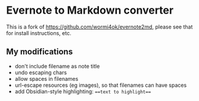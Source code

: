 # Evernote to Markdown converter

This is a fork of https://github.com/wormi4ok/evernote2md, please see that for install instructions, etc.

## My modifications

- don't include filename as note title
- undo escaping chars
- allow spaces in filenames
- url-escape resources (eg images), so that filenames can have spaces
- add Obsidian-style highlighting: `==text to highlight==`